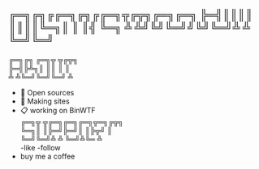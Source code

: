 

╔═╗╔╗╔╔═╗╔╗╔╔═╗╦╔╦╗╔═╗╔═╗
╠═╣║║║║ ║║║║╚═╗║ ║ ║╣ ╚═╗
╩ ╩╝╚╝╚═╝╝╚╝╚═╝╩ ╩ ╚═╝╚═╝
-------------------------
                         
                         
╔═╗╔╗ ╔═╗╦ ╦╔╦╗          
╠═╣╠╩╗║ ║║ ║ ║           
╩ ╩╚═╝╚═╝╚═╝ ╩           
- 🌠 Open sources 
- 🌌 Making sites 
- 📋 working on BinWTF                                     
╔═╗╦ ╦╔═╗╔═╗╔═╗╦═╗╔╦╗    
╚═╗║ ║╠═╝╠═╝║ ║╠╦╝ ║     
╚═╝╚═╝╩  ╩  ╚═╝╩╚═ ╩     
-like
-follow 
- buy me a coffee
